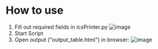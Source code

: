 # How to use
1. Fill out required fields in icsPrinter.py
![image](https://github.com/iakkippank/calendarPrinter/assets/49272907/adccba7a-51bd-4830-93cc-bae91b6335e7)
2. Start Script
3. Open output ("output_table.html") in browser:
![image](https://github.com/iakkippank/calendarPrinter/assets/49272907/a9ecc5a5-828b-431c-8237-b7f975be8763)
